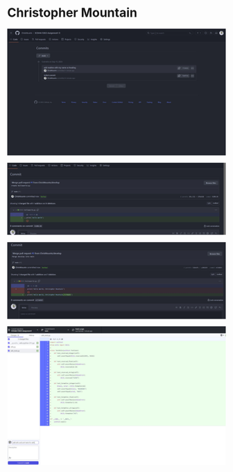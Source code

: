 # Christopher Mountain

![Screenshot of Commit](/ScreenshotOfCommit.JPG?raw=true)

![Screenshot of Commit](/ScreenshotOfMerge.JPG?raw=true)

![Screenshot of Commit](/ScreenshotOfMergeDevelopMain.JPG?raw=true)

![Screenshot of Commit](/UnitTestsCommit.JPG?raw=true)